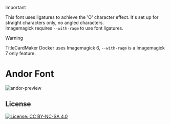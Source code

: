 > [!IMPORTANT]
> This font uses ligatures to achieve the 'O' character effect. It's set up for straight characters only, no angled characters.<br>
> Imagemagick requires `--with-raqm` to use font ligatures.

> [!WARNING]
> TitleCardMaker Docker uses Imagemagick 6, `--with-raqm` is a Imagemagick 7 only feature.<br>
# Andor Font
![andor-preview](https://github.com/user-attachments/assets/f4e0827b-4845-42b2-b162-6a3a9c5ec38a)

## License
[![License: CC BY-NC-SA 4.0](https://img.shields.io/badge/License-CC_BY--NC--SA_4.0-lightgrey.svg)](https://creativecommons.org/licenses/by-nc-sa/4.0/)  
